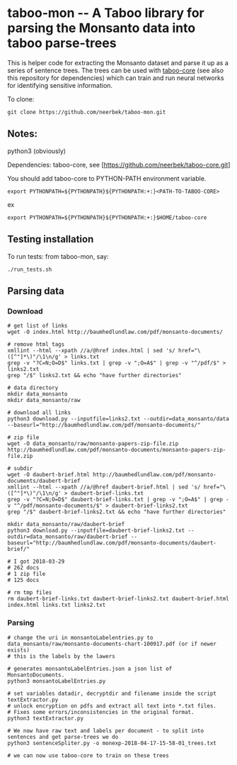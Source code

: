 # taboo-mon -- A Taboo library for parsing the Monsanto data into taboo parse-trees 

This is helper code for extracting the Monsanto dataset and parse it up as a series of sentence trees. The trees can be used with [taboo-core](https://github.com/neerbek/taboo-core) (see also this repository for dependencies) which can train and run neural networks for identifying sensitive information. 


To clone:

```
git clone https://github.com/neerbek/taboo-mon.git
```

## Notes:

python3 (obviously)

Dependencies: taboo-core, see [https://github.com/neerbek/taboo-core.git]

You should add taboo-core to PYTHON-PATH environment variable.

```
export PYTHONPATH=${PYTHONPATH}${PYTHONPATH:+:}<PATH-TO-TABOO-CORE>
```
ex
```
export PYTHONPATH=${PYTHONPATH}${PYTHONPATH:+:}$HOME/taboo-core
```

## Testing installation
To run tests: from taboo-mon, say:

```
./run_tests.sh
```

## Parsing data

### Download

```
# get list of links
wget -O index.html http://baumhedlundlaw.com/pdf/monsanto-documents/

# remove html tags
xmllint --html --xpath //a/@href index.html | sed 's/ href="\([^"]*\)"/\1\n/g' > links.txt
grep -v "?C=N;O=D$" links.txt | grep -v ";O=A$" | grep -v "^/pdf/$" > links2.txt
grep "/$" links2.txt && echo "have further directories"

# data directory
mkdir data_monsanto
mkdir data_monsanto/raw

# download all links
python3 download.py --inputfile=links2.txt --outdir=data_monsanto/data --baseurl="http://baumhedlundlaw.com/pdf/monsanto-documents/"

# zip file
wget -O data_monsanto/raw/monsanto-papers-zip-file.zip http://baumhedlundlaw.com/pdf/monsanto-documents/monsanto-papers-zip-file.zip

# subdir
wget -O daubert-brief.html http://baumhedlundlaw.com/pdf/monsanto-documents/daubert-brief
xmllint --html --xpath //a/@href daubert-brief.html | sed 's/ href="\([^"]*\)"/\1\n/g' > daubert-brief-links.txt
grep -v "?C=N;O=D$" daubert-brief-links.txt | grep -v ";O=A$" | grep -v "^/pdf/monsanto-documents/$" > daubert-brief-links2.txt
grep "/$" daubert-brief-links2.txt && echo "have further directories"

mkdir data_monsanto/raw/daubert-brief
python3 download.py --inputfile=daubert-brief-links2.txt --outdir=data_monsanto/raw/daubert-brief --baseurl="http://baumhedlundlaw.com/pdf/monsanto-documents/daubert-brief/"

# I got 2018-03-29
# 262 docs
# 1 zip file
# 125 docs

# rm tmp files
rm daubert-brief-links.txt daubert-brief-links2.txt daubert-brief.html index.html links.txt links2.txt 
```

### Parsing

```
# change the uri in monsantoLabelentries.py to data_monsanto/raw/monsanto-documents-chart-100917.pdf (or if newer exists)
# this is the labels by the lawers

# generates monsantoLabelEntries.json a json list of MonsantoDocuments.
python3 monsantoLabelEntries.py

# set variables datadir, decryptdir and filename inside the script textExtractor.py
# unlock encryption on pdfs and extract all text into *.txt files.
# Fixes some errors/inconsistencies in the original format.
python3 textExtractor.py

# We now have raw text and labels per document - to split into sentences and get parse-trees we do
python3 sentenceSpliter.py -o monexp-2018-04-17-15-58-01_trees.txt

# we can now use taboo-core to train on these trees
```
